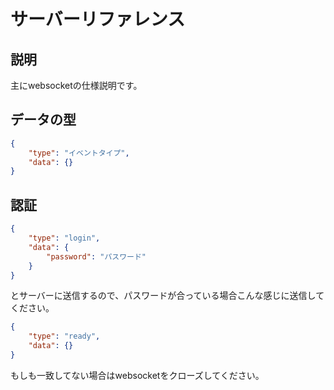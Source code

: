 # サーバーリファレンス

## 説明

主にwebsocketの仕様説明です。

## データの型

```json
{
    "type": "イベントタイプ",
    "data": {}
}
```

## 認証

```json
{
    "type": "login",
    "data": {
        "password": "パスワード"
    }
}
```
とサーバーに送信するので、パスワードが合っている場合こんな感じに送信してください。

```json
{
    "type": "ready",
    "data": {}
}
```

もしも一致してない場合はwebsocketをクローズしてください。
